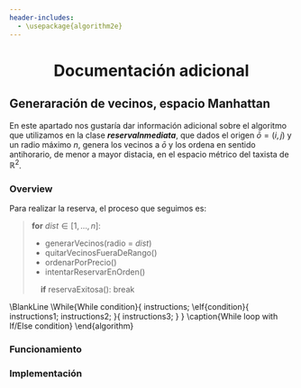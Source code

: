 ```yaml
---
header-includes:
  - \usepackage{algorithm2e}
---
```


# <p style="text-align:center">Documentación adicional</p>

## Generaración de vecinos, espacio Manhattan

En este apartado nos gustaría dar información adicional sobre el algoritmo que utilizamos en la clase ***reservaInmediata***, que dados el origen $\bar{o} = ( i, j )$ 
y un radio máximo $n$, genera los vecinos a $\bar{o}$ y los ordena en sentido antihorario, de menor a mayor distacia, en el espacio métrico del taxista de $\mathbb{R}^2$.

### Overview

Para realizar la reserva, el proceso que seguimos es:


>**for**  $dist \in \lbrack 1, \dots, n \rbrack :$
>
>- generarVecinos(radio = $dist$)
>- quitarVecinosFueraDeRango()
>- ordenarPorPrecio()
>- intentarReservarEnOrden()
>
>&nbsp;&nbsp;&nbsp;&nbsp;**if** reservaExitosa(): break

\BlankLine
\While{While condition}{
    instructions\;
    \eIf{condition}{
        instructions1\;
        instructions2\;
    }{
        instructions3\;
    }
}
\caption{While loop with If/Else condition}
\end{algorithm}


### Funcionamiento

### Implementación
